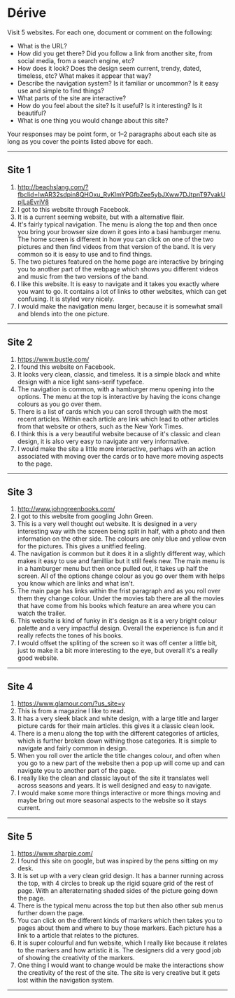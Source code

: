 # Dérive

Visit 5 websites. For each one, document or comment on the following:
* What is the URL?
* How did you get there? Did you follow a link from another site, from social media, from a search engine, etc?
* How does it look? Does the design seem current, trendy, dated, timeless, etc? What makes it appear that way?
* Describe the navigation system? Is it familiar or uncommon? Is it easy use and simple to find things?
* What parts of the site are interactive?
* How do you feel about the site? Is it useful? Is it interesting? Is it beautiful?
* What is one thing you would change about this site?

Your responses may be point form, or 1–2 paragraphs about each site as long as you cover the points listed above for each.

---
## Site 1
1. http://beachslang.com/?fbclid=IwAR32sdpin8QHOxu_RvKlmYPGfbZee5ybJXww7DJtpnT97vakUplLaEvriV8
2. I got to this website through Facebook.
3. It is a current seeming website, but with a alternative flair.
4. It's fairly typical navigation. The menu is along the top and then once you bring your browser size down it goes into a basi hamburger menu. The home screen is different in how you can click on one of the two pictures and then find videos from that version of the band. It is very common so it is easy to use and to find things. 
5. The two pictures featured on the home page are interactive by bringing you to another part of the webpage which shows you different videos and music from the two versions of the band. 
6. I like this website. It is easy to navigate and it takes you exactly where you want to go. It contains a lot of links to other websites, which can get confusing. It is styled very nicely.
7. I would make the navigation menu larger, because it is somewhat small and blends into the one picture. 

---
## Site 2
1. https://www.bustle.com/
2. I found this website on Facebook.
3. It looks very clean, classic, and timeless. It is a simple black and white design with a nice light sans-serif typeface. 
4. The navigation is common, with a hamburger menu opening into the options. The menu at the top is interactive by having the icons change colours as you go over them. 
5. There is a list of cards which you can scroll through with the most recent articles. Within each article are link which lead to other articles from that website or others, such as the New York Times.
6. I think this is a very beautiful website because of it's classic and clean design, it is also very easy to navigate anr very informative. 
7. I would make the site a little more interactive, perhaps with an action associated with moving over the cards or to have more moving aspects to the page.

---
## Site 3
1. http://www.johngreenbooks.com/
2. I got to this website from googling John Green.
3. This is a very well thought out website. It is designed in a very interesting way with the screen being split in half, with a photo and then information on the other side. The colours are only blue and yellow even for the pictures. This gives a unitfied feeling. 
4. The navigation is common but it does it in a slightly different way, which makes it easy to use and familliar but it still feels new. The main menu is in a hamburger menu but then once pulled out, it takes up half the screen. All of the options change colour as you go over them with helps you know which are links and what isn't.
5. The main page has links within the frist paragraph and as you roll over them they change colour. Under the movies tab there are all the movies that have come from his books which feature an area where you can watch the trailer. 
6. This website is kind of funky in it's design as it is a very bright colour palette and a very impactful design. Overall the experience is fun and it really refects the tones of his books. 
7. I would offset the spliting of the screen so it was off center a little bit, just to make it a bit more interesting to the eye, but overall it's a really good website. 

---
## Site 4
1. https://www.glamour.com/?us_site=y
2. This is from a magazine I like to read.
3. It has a very sleek black and white design, with a large title and larger picture cards for their main articles. this gives it a classic clean look. 
4. There is a menu along the top with the different categories of articles, which is further broken down withing those categories. It is simple to navigate and fairly common in design. 
5. When you roll over the article the title changes colour, and often when you go to a new part of the website then a pop up will come up and can navigate you to another part of the page. 
6. I really like the clean and classic layout of the site it translates well across seasons and years. It is well designed and easy to navigate. 
7. I would make some more things interactive or more things moving and maybe bring out more seasonal aspects to the website so it stays current. 

---
## Site 5
1. https://www.sharpie.com/
2. I found this site on google, but was inspired by the pens sitting on my desk.
3. It is set up with a very clean grid design. It has a banner running across the top, with 4 circles to break up the rigid square grid of the rest of page. With an alteraternating shaded sides of the picture going down the page. 
4. There is the typical menu across the top but then also other sub menus further down the page. 
5. You can click on the different kinds of markers which then takes you to pages about them and where to buy those markers. Each picture has a link to a article that relates to the pictures. 
6. It is super colourful and fun website, which I really like because it relates to the markers and how artistic it is. The designers did a very good job of showing the creativity of the markers. 
7. One thing I would want to change would be make the interactions show the creativity of the rest of the site. The site is very creative but it gets lost within the navigation system. 

---
